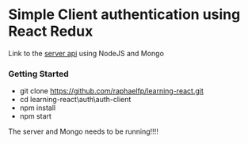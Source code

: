 # Simple Client authentication using React Redux

Link to the  [server api](https://github.com/raphaelfp/learning-react/auth/auth-server) using NodeJS and Mongo

### Getting Started

* git clone https://github.com/raphaelfp/learning-react.git
* cd learning-react\auth\auth-client
* npm install
* npm start

The server and Mongo needs to be running!!!!